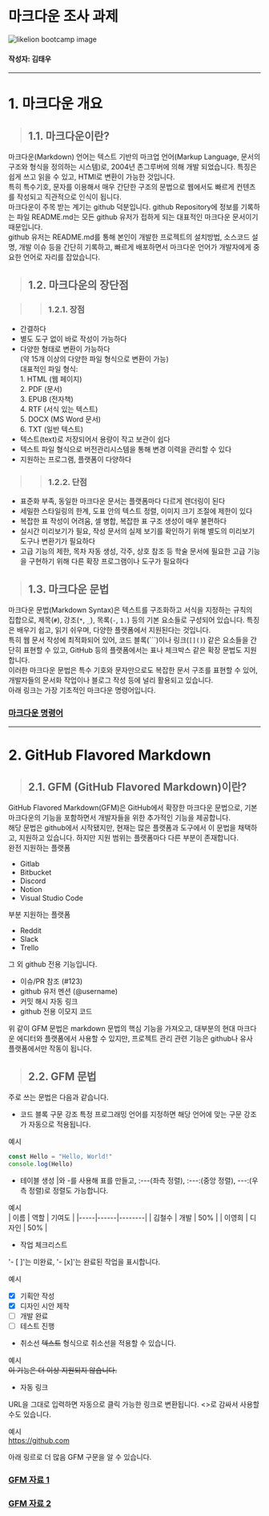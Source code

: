 # 마크다운 조사 과제

![likelion bootcamp image](/home-work/src/assets/images/markdown.png "likelion")

#### 작성자: 김태우

<hr>

# 1. 마크다운 개요

> ## 1.1. 마크다운이란?

마크다운(Markdown) 언어는 텍스트 기반의 마크업 언어(Markup Language, 문서의 구조와 형식을 정의하는 시스템)로, 2004년 존그루버에 의해 개발 되었습니다. 특징은 쉽게 쓰고 읽을 수 있고, HTMl로 변환이 가능한 것입니다.<br>
특히 특수기호, 문자를 이용해서 매우 간단한 구조의 문법으로 웹에서도 빠르게 컨텐츠를 작성되고 직관적으로 인식이 됩니다.<br>
마크다운이 주목 받는 계기는 github 덕분입니다. github Repository에 정보를 기록하는 파일 README.md는 모든 github 유저가 접하게 되는 대표적인 마크다운 문서이기 때문입니다.<br>
github 유저는 README.md를 통해 본인이 개발한 프로젝트의 설치방법, 소스코드 설명, 개발 이슈 등을 간단히 기록하고, 빠르게 배포하면서 마크다운 언어가 개발자에게 중요한 언어로 자리를 잡았습니다.

> ## 1.2. 마크다운의 장단점

> > ### 1.2.1. 장점

- 간결하다
- 별도 도구 없이 바로 작성이 가능하다
- 다양한 형태로 변환이 가능하다<br>
  (약 15개 이상의 다양한 파일 형식으로 변환이 가능)<br>
  대표적인 파일 형식:<br> 1. HTML (웹 페이지)<br> 2. PDF (문서)<br> 3. EPUB (전자책)<br> 4. RTF (서식 있는 텍스트)<br> 5. DOCX (MS Word 문서)<br> 6. TXT (일반 텍스트)<br>
- 텍스트(text)로 저장되어서 용량이 작고 보관이 쉽다
- 텍스트 파일 형식으로 버전관리시스템을 통해 변경 이력을 관리할 수 있다
- 지원하는 프로그램, 플랫폼이 다양하다

> > ### 1.2.2. 단점

- 표준화 부족, 동일한 마크다운 문서는 플랫폼마다 다르게 렌더링이 된다
- 세밀한 스타일링의 한계, 도표 안의 텍스트 정렬, 이미지 크기 조절에 제한이 있다
- 복잡한 표 작성이 어려움, 셀 병합, 복잡한 표 구조 생성이 매우 불편하다
- 실시간 미리보기가 필요, 작성 문서의 실제 보기를 확인하기 위해 별도의 미리보기 도구나 변환기가 필요하다
- 고급 기능의 제한, 목차 자동 생성, 각주, 상호 참조 등 학술 문서에 필요한 고급 기능을 구현하기 위해 다른 확장 프로그램이나 도구가 필요하다

> ## 1.3. 마크다운 문법

마크다운 문법(Markdown Syntax)은 텍스트를 구조화하고 서식을 지정하는 규칙의 집합으로, 제목(`#`), 강조(`*`, `_`), 목록(`-`, `1.`) 등의 기본 요소들로 구성되어 있습니다. 특징은 배우기 쉽고, 읽기 쉬우며, 다양한 플랫폼에서 지원된다는 것입니다.<br>
특히 웹 문서 작성에 최적화되어 있어, 코드 블록(```)이나 링크(`[]()`) 같은 요소들을 간단히 표현할 수 있고, GitHub 등의 플랫폼에서는 표나 체크박스 같은 확장 문법도 지원합니다.<br>
이러한 마크다운 문법은 특수 기호와 문자만으로도 복잡한 문서 구조를 표현할 수 있어, 개발자들의 문서화 작업이나 블로그 작성 등에 널리 활용되고 있습니다.<br>
아래 링크는 가장 기초적인 마크다운 명령어입니다.<br>

### [마크다운 명령어](https://www.markdownguide.org/cheat-sheet/ "markdown cheat sheet")

<hr>

# 2. GitHub Flavored Markdown

> ## 2.1. GFM (GitHub Flavored Markdown)이란?

GitHub Flavored Markdown(GFM)은 GitHub에서 확장한 마크다운 문법으로, 기본 마크다운의 기능을 포함하면서 개발자들을 위한 추가적인 기능을 제공합니다.<br>
해당 문법은 github에서 시작됐지만, 현재는 많은 플랫폼과 도구에서 이 문법을 채택하고, 지원하고 있습니다. 하지만 지원 범위는 플랫폼마다 다른 부분이 존재합니다.<br>
완전 지원하는 플랫폼<br>

- Gitlab
- Bitbucket
- Discord
- Notion
- Visual Studio Code<br>

부분 지원하는 플랫폼<br>

- Reddit
- Slack
- Trello<br>

그 외 github 전용 기능입니다.

- 이슈/PR 참조 (#123)
- github 유저 멘션 (@username)
- 커밋 해시 자동 링크
- github 전용 이모지 코드<br>

위 같이 GFM 문법은 markdown 문법의 핵심 기능을 가져오고, 대부분의 현대 마크다운 에디터와 플랫폼에서 사용할 수 있지만, 프로젝트 관리 관련 기능은 github나 유사 플랫폼에서만 작동이 됩니다.

> ## 2.2. GFM 문법

주로 쓰는 문법은 다음과 같습니다.

- 코드 블록 구문 강조
  특정 프로그래밍 언어를 지정하면 해당 언어에 맞는 구문 강조가 자동으로 적용됩니다.

예시<br>

```JavaScript
const Hello = "Hello, World!"
console.log(Hello)
```

- 테이블 생성
  |와 -를 사용해 표를 만들고, :---(좌측 정렬), :---:(중앙 정렬), ---:(우측 정렬)로 정렬도 가능합니다.

예시<br>
| 이름 | 역할 | 기여도 |
|-----|------|--------|
| 김철수 | 개발 | 50% |
| 이영희 | 디자인 | 50% |

- 작업 체크리스트

'- [ ]'는 미완료, '- [x]'는 완료된 작업을 표시합니다.

예시<br>

- [x] 기획안 작성
- [x] 디자인 시안 제작
- [ ] 개발 완료
- [ ] 테스트 진행

- 취소선
  ~~텍스트~~ 형식으로 취소선을 적용할 수 있습니다.

예시<br>
~~이 기능은 더 이상 지원되지 않습니다.~~

- 자동 링크

URL을 그대로 입력하면 자동으로 클릭 가능한 링크로 변환됩니다. <>로 감싸서 사용할 수도 있습니다.

예시<br>
https://github.com

아래 링르로 더 많음 GFM 구문을 알 수 있습니다.

### [GFM 자료 1](https://docs.github.com/ko/get-started/writing-on-github/getting-started-with-writing-and-formatting-on-github/basic-writing-and-formatting-syntax "github docs")

### [GFM 자료 2](https://github.github.com/github-flavored-markdown/sample_content.html "GitHub Flavored Markdown")
